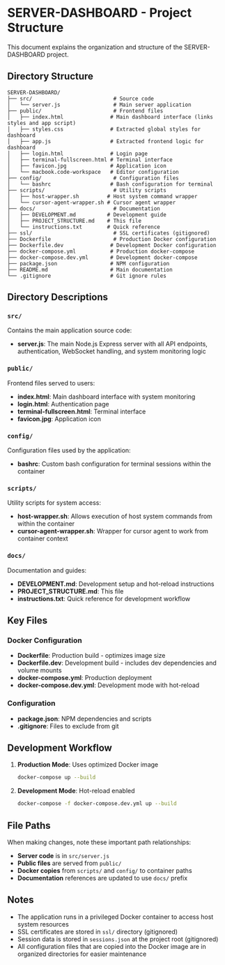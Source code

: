 # SERVER-DASHBOARD - Project Structure

This document explains the organization and structure of the SERVER-DASHBOARD project.

## Directory Structure

```
SERVER-DASHBOARD/
├── src/                          # Source code
│   └── server.js                 # Main server application
├── public/                       # Frontend files
│   ├── index.html               # Main dashboard interface (links styles and app script)
│   ├── styles.css               # Extracted global styles for dashboard
│   ├── app.js                   # Extracted frontend logic for dashboard
│   ├── login.html               # Login page
│   ├── terminal-fullscreen.html # Terminal interface
│   ├── favicon.jpg              # Application icon
│   └── macbook.code-workspace   # Editor configuration
├── config/                       # Configuration files
│   └── bashrc                   # Bash configuration for terminal
├── scripts/                      # Utility scripts
│   ├── host-wrapper.sh         # Host system command wrapper
│   └── cursor-agent-wrapper.sh # Cursor agent wrapper
├── docs/                         # Documentation
│   ├── DEVELOPMENT.md          # Development guide
│   ├── PROJECT_STRUCTURE.md    # This file
│   └── instructions.txt        # Quick reference
├── ssl/                          # SSL certificates (gitignored)
├── Dockerfile                    # Production Docker configuration
├── Dockerfile.dev               # Development Docker configuration
├── docker-compose.yml           # Production docker-compose
├── docker-compose.dev.yml       # Development docker-compose
├── package.json                 # NPM configuration
├── README.md                    # Main documentation
└── .gitignore                   # Git ignore rules
```

## Directory Descriptions

### `src/`
Contains the main application source code:
- **server.js**: The main Node.js Express server with all API endpoints, authentication, WebSocket handling, and system monitoring logic

### `public/`
Frontend files served to users:
- **index.html**: Main dashboard interface with system monitoring
- **login.html**: Authentication page
- **terminal-fullscreen.html**: Terminal interface
- **favicon.jpg**: Application icon

### `config/`
Configuration files used by the application:
- **bashrc**: Custom bash configuration for terminal sessions within the container

### `scripts/`
Utility scripts for system access:
- **host-wrapper.sh**: Allows execution of host system commands from within the container
- **cursor-agent-wrapper.sh**: Wrapper for cursor agent to work from container context

### `docs/`
Documentation and guides:
- **DEVELOPMENT.md**: Development setup and hot-reload instructions
- **PROJECT_STRUCTURE.md**: This file
- **instructions.txt**: Quick reference for development workflow

## Key Files

### Docker Configuration
- **Dockerfile**: Production build - optimizes image size
- **Dockerfile.dev**: Development build - includes dev dependencies and volume mounts
- **docker-compose.yml**: Production deployment
- **docker-compose.dev.yml**: Development mode with hot-reload

### Configuration
- **package.json**: NPM dependencies and scripts
- **.gitignore**: Files to exclude from git

## Development Workflow

1. **Production Mode**: Uses optimized Docker image
   ```bash
   docker-compose up --build
   ```

2. **Development Mode**: Hot-reload enabled
   ```bash
   docker-compose -f docker-compose.dev.yml up --build
   ```

## File Paths

When making changes, note these important path relationships:

- **Server code** is in `src/server.js`
- **Public files** are served from `public/`
- **Docker copies** from `scripts/` and `config/` to container paths
- **Documentation** references are updated to use `docs/` prefix

## Notes

- The application runs in a privileged Docker container to access host system resources
- SSL certificates are stored in `ssl/` directory (gitignored)
- Session data is stored in `sessions.json` at the project root (gitignored)
- All configuration files that are copied into the Docker image are in organized directories for easier maintenance


